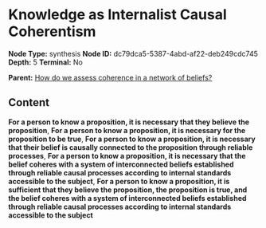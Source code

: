 # Knowledge as Internalist Causal Coherentism

**Node Type:** synthesis
**Node ID:** dc79dca5-5387-4abd-af22-deb249cdc745
**Depth:** 5
**Terminal:** No

**Parent:** [How do we assess coherence in a network of beliefs?](how-do-we-assess-coherence-in-a-network-of-beliefs-antithesis-6048581e-6609-4c43-8964-76036db61ffe.md)

## Content

**For a person to know a proposition, it is necessary that they believe the proposition**, **For a person to know a proposition, it is necessary for the proposition to be true**, **For a person to know a proposition, it is necessary that their belief is causally connected to the proposition through reliable processes**, **For a person to know a proposition, it is necessary that the belief coheres with a system of interconnected beliefs established through reliable causal processes according to internal standards accessible to the subject**, **For a person to know a proposition, it is sufficient that they believe the proposition, the proposition is true, and the belief coheres with a system of interconnected beliefs established through reliable causal processes according to internal standards accessible to the subject**
